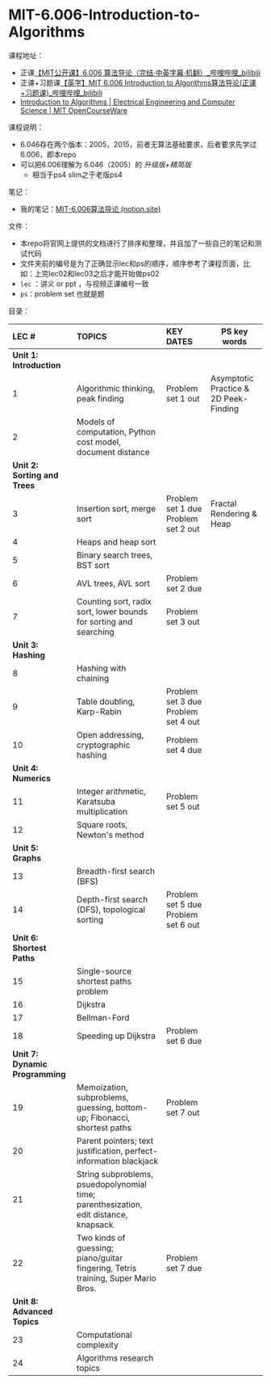 # MIT-6.006-Introduction-to-Algorithms
课程地址：

- 正课[【MIT公开课】6.006 算法导论（完结·中英字幕·机翻）_哔哩哔哩_bilibili](https://www.bilibili.com/video/av84549127?spm_id_from=333.788.b_636f6d6d656e74.7)
- 正课+习题课[【英字】MIT 6.006 Introduction to Algorithms算法导论(正课+习题课)_哔哩哔哩_bilibili](https://www.bilibili.com/video/BV1Ep411R7RB?)
- [Introduction to Algorithms | Electrical Engineering and Computer Science | MIT OpenCourseWare](https://ocw.mit.edu/courses/electrical-engineering-and-computer-science/6-006-introduction-to-algorithms-fall-2011/)

课程说明：

- 6.046存在两个版本：2005，2015，前者无算法基础要求，后者要求先学过6.006，即本repo 
- 可以把6.006理解为 6.046（2005）的 *升级版+精简版*  
  - 相当于ps4 slim之于老版ps4

笔记：

- 我的笔记：[MIT-6.006算法导论 (notion.site)](https://chambray-launch-d34.notion.site/MIT-6-006-7ba56159116541959f1a0eecf5e4eae2)

文件：

- 本repo将官网上提供的文档进行了排序和整理，并且加了一些自己的笔记和测试代码
- 文件夹前的编号是为了正确显示lec和ps的顺序，顺序参考了课程页面，比如：上完lec02和lec03之后才能开始做ps02
- `lec` ：讲义 or ppt ，与视频正课编号一致
- `ps`：problem set 也就是题

目录：

| LEC #                           | TOPICS                                                       | KEY DATES                           | PS key words                          |
| :------------------------------ | :----------------------------------------------------------- | :---------------------------------- | ------------------------------------- |
| **Unit 1: Introduction**        |                                                              |                                     |                                       |
| 1                               | Algorithmic thinking, peak finding                           | Problem set 1 out                   | Asymptotic Practice & 2D Peek-Finding |
| 2                               | Models of computation, Python cost model, document distance  |                                     |                                       |
| **Unit 2: Sorting and Trees**   |                                                              |                                     |                                       |
| 3                               | Insertion sort, merge sort                                   | Problem set 1 due Problem set 2 out | Fractal Rendering & Heap              |
| 4                               | Heaps and heap sort                                          |                                     |                                       |
| 5                               | Binary search trees, BST sort                                |                                     |                                       |
| 6                               | AVL trees, AVL sort                                          | Problem set 2 due                   |                                       |
| 7                               | Counting sort, radix sort, lower bounds for sorting and searching | Problem set 3 out                   |                                       |
| **Unit 3: Hashing**             |                                                              |                                     |                                       |
| 8                               | Hashing with chaining                                        |                                     |                                       |
| 9                               | Table doubling, Karp-Rabin                                   | Problem set 3 due Problem set 4 out |                                       |
| 10                              | Open addressing, cryptographic hashing                       | Problem set 4 due                   |                                       |
| **Unit 4: Numerics**            |                                                              |                                     |                                       |
| 11                              | Integer arithmetic, Karatsuba multiplication                 | Problem set 5 out                   |                                       |
| 12                              | Square roots, Newton's method                                |                                     |                                       |
| **Unit 5: Graphs**              |                                                              |                                     |                                       |
| 13                              | Breadth-first search (BFS)                                   |                                     |                                       |
| 14                              | Depth-first search (DFS), topological sorting                | Problem set 5 due Problem set 6 out |                                       |
| **Unit 6: Shortest Paths**      |                                                              |                                     |                                       |
| 15                              | Single-source shortest paths problem                         |                                     |                                       |
| 16                              | Dijkstra                                                     |                                     |                                       |
| 17                              | Bellman-Ford                                                 |                                     |                                       |
| 18                              | Speeding up Dijkstra                                         | Problem set 6 due                   |                                       |
| **Unit 7: Dynamic Programming** |                                                              |                                     |                                       |
| 19                              | Memoization, subproblems, guessing, bottom-up; Fibonacci, shortest paths | Problem set 7 out                   |                                       |
| 20                              | Parent pointers; text justification, perfect-information blackjack |                                     |                                       |
| 21                              | String subproblems, psuedopolynomial time; parenthesization, edit distance, knapsack |                                     |                                       |
| 22                              | Two kinds of guessing; piano/guitar fingering, Tetris training, Super Mario Bros. | Problem set 7 due                   |                                       |
| **Unit 8: Advanced Topics**     |                                                              |                                     |                                       |
| 23                              | Computational complexity                                     |                                     |                                       |
| 24                              | Algorithms research topics                                   |                                     |                                       |



